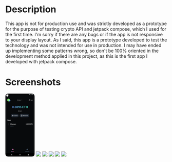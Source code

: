 # Description
This app is not for production use and was strictly developed as a prototype for the purpose of testing crypto API and jetpack compose, which I used for the first time. I'm sorry if there are any bugs or if the app is not responsive to your display layout. As I said, this app is a prototype developed to test the technology and was not intended for use in production. 
I may have ended up implementing some patterns wrong, so don't be 100% oriented in the development method applied in this project, as this is the first app I developed with jetpack compose.

# Screenshots
<img src="/frontend/screenshots/HomeScreen.png" width="18%"></img> 
<img src="https://cloud.githubusercontent.com/assets/4307137/10105290/2a183f3a-63ae-11e5-9380-50d9f6d8afd6.png" width="18%"></img> 
<img src="https://cloud.githubusercontent.com/assets/4307137/10105284/26aa7ad4-63ae-11e5-88b7-bc523a095c9f.png" width="18%"></img> 
<img src="https://cloud.githubusercontent.com/assets/4307137/10105288/28698fae-63ae-11e5-8ba7-a62360a8e8a7.png" width="18%"></img> 
<img src="https://cloud.githubusercontent.com/assets/4307137/10105283/251b6868-63ae-11e5-9918-b789d9d682ec.png" width="18%"></img> 
<img src="https://cloud.githubusercontent.com/assets/4307137/10105290/2a183f3a-63ae-11e5-9380-50d9f6d8afd6.png" width="18%"></img> 
